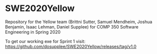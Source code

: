 # SWE2020Yellow
Repository for the Yellow team (Brittni Sutter, Samuel Mendheim, Joshua Benjamin, Isaac Lehman, Daniel Supplee) for COMP 350 Software Engineering in Spring 2020

To get our working exe for Sprint 1 visit: 
https://github.com/dosupplee/SWE2020Yellow/releases/tag/v1.0
